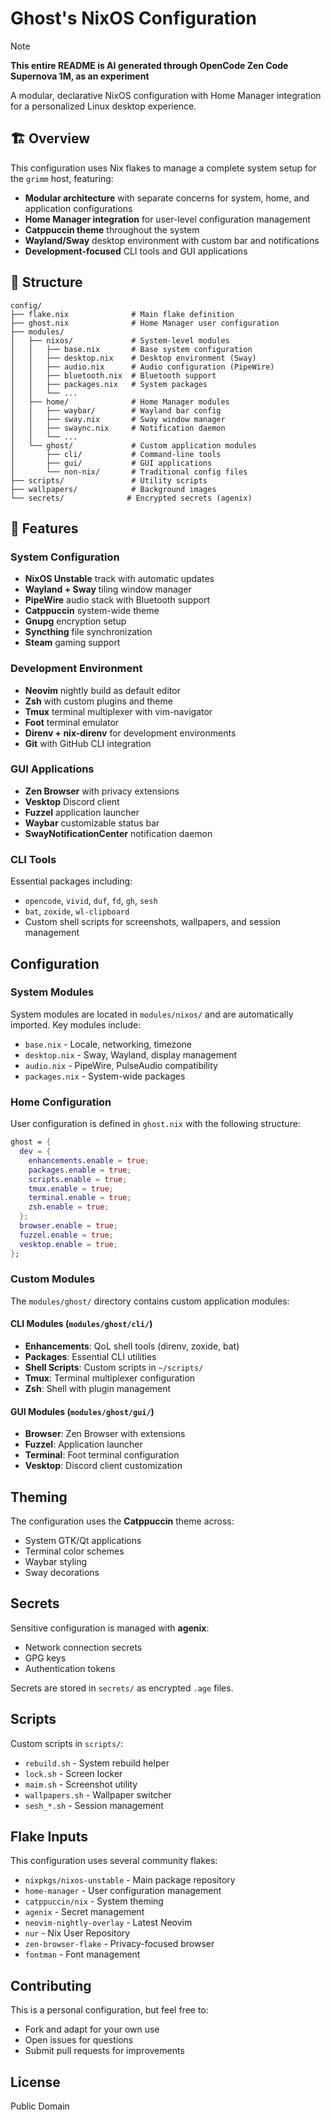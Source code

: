 # Ghost's NixOS Configuration

> [!NOTE]
> **This entire README is AI generated through OpenCode Zen Code Supernova 1M, as an experiment**

A modular, declarative NixOS configuration with Home Manager integration for a personalized Linux desktop experience.

## 🏗️ Overview

This configuration uses Nix flakes to manage a complete system setup for the `grimm` host, featuring:
- **Modular architecture** with separate concerns for system, home, and application configurations
- **Home Manager integration** for user-level configuration management
- **Catppuccin theme** throughout the system
- **Wayland/Sway** desktop environment with custom bar and notifications
- **Development-focused** CLI tools and GUI applications

## 📁 Structure

```
config/
├── flake.nix              # Main flake definition
├── ghost.nix              # Home Manager user configuration
├── modules/
│   ├── nixos/             # System-level modules
│   │   ├── base.nix       # Base system configuration
│   │   ├── desktop.nix    # Desktop environment (Sway)
│   │   ├── audio.nix      # Audio configuration (PipeWire)
│   │   ├── bluetooth.nix  # Bluetooth support
│   │   ├── packages.nix   # System packages
│   │   └── ...
│   ├── home/              # Home Manager modules
│   │   ├── waybar/        # Wayland bar config
│   │   ├── sway.nix       # Sway window manager
│   │   ├── swaync.nix     # Notification daemon
│   │   └── ...
│   └── ghost/             # Custom application modules
│       ├── cli/           # Command-line tools
│       ├── gui/           # GUI applications
│       └── non-nix/       # Traditional config files
├── scripts/               # Utility scripts
├── wallpapers/            # Background images
└── secrets/              # Encrypted secrets (agenix)
```

## 🚀 Features

### System Configuration
- **NixOS Unstable** track with automatic updates
- **Wayland + Sway** tiling window manager
- **PipeWire** audio stack with Bluetooth support
- **Catppuccin** system-wide theme
- **Gnupg** encryption setup
- **Syncthing** file synchronization
- **Steam** gaming support

### Development Environment
- **Neovim** nightly build as default editor
- **Zsh** with custom plugins and theme
- **Tmux** terminal multiplexer with vim-navigator
- **Foot** terminal emulator
- **Direnv + nix-direnv** for development environments
- **Git** with GitHub CLI integration

### GUI Applications
- **Zen Browser** with privacy extensions
- **Vesktop** Discord client
- **Fuzzel** application launcher
- **Waybar** customizable status bar
- **SwayNotificationCenter** notification daemon

### CLI Tools
Essential packages including:
- `opencode`, `vivid`, `duf`, `fd`, `gh`, `sesh`
- `bat`, `zoxide`, `wl-clipboard`
- Custom shell scripts for screenshots, wallpapers, and session management

## Configuration

### System Modules
System modules are located in `modules/nixos/` and are automatically imported. Key modules include:

- `base.nix` - Locale, networking, timezone
- `desktop.nix` - Sway, Wayland, display management
- `audio.nix` - PipeWire, PulseAudio compatibility
- `packages.nix` - System-wide packages

### Home Configuration
User configuration is defined in `ghost.nix` with the following structure:

```nix
ghost = {
  dev = {
    enhancements.enable = true;
    packages.enable = true;
    scripts.enable = true;
    tmux.enable = true;
    terminal.enable = true;
    zsh.enable = true;
  };
  browser.enable = true;
  fuzzel.enable = true;
  vesktop.enable = true;
};
```

### Custom Modules
The `modules/ghost/` directory contains custom application modules:

#### CLI Modules (`modules/ghost/cli/`)
- **Enhancements**: QoL shell tools (direnv, zoxide, bat)
- **Packages**: Essential CLI utilities
- **Shell Scripts**: Custom scripts in `~/scripts/`
- **Tmux**: Terminal multiplexer configuration
- **Zsh**: Shell with plugin management

#### GUI Modules (`modules/ghost/gui/`)
- **Browser**: Zen Browser with extensions
- **Fuzzel**: Application launcher
- **Terminal**: Foot terminal configuration
- **Vesktop**: Discord client customization

##  Theming

The configuration uses the **Catppuccin** theme across:
- System GTK/Qt applications
- Terminal color schemes
- Waybar styling
- Sway decorations

##  Secrets

Sensitive configuration is managed with **agenix**:
- Network connection secrets
- GPG keys
- Authentication tokens

Secrets are stored in `secrets/` as encrypted `.age` files.

##  Scripts

Custom scripts in `scripts/`:
- `rebuild.sh` - System rebuild helper
- `lock.sh` - Screen locker
- `maim.sh` - Screenshot utility
- `wallpapers.sh` - Wallpaper switcher
- `sesh_*.sh` - Session management

##  Flake Inputs

This configuration uses several community flakes:
- `nixpkgs/nixos-unstable` - Main package repository
- `home-manager` - User configuration management
- `catppuccin/nix` - System theming
- `agenix` - Secret management
- `neovim-nightly-overlay` - Latest Neovim
- `nur` - Nix User Repository
- `zen-browser-flake` - Privacy-focused browser
- `fontman` - Font management

##  Contributing

This is a personal configuration, but feel free to:
- Fork and adapt for your own use
- Open issues for questions
- Submit pull requests for improvements

## License

Public Domain
